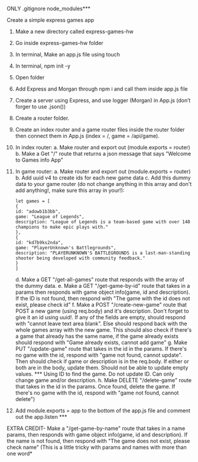 ONLY .gitignore node_modules\*\*\*

Create a simple express games app

1.  Make a new directory called express-games-hw
2.  Go inside express-games-hw folder
3.  In terminal, Make an app.js file using touch
4.  In terminal, npm init -y
5.  Open folder
6.  Add Express and Morgan through npm i and call them inside app.js file
7.  Create a server using Express, and use logger (Morgan) in App.js (don’t forger to use .json())
8.  Create a router folder.
9.  Create an index router and a game router files inside the router folder then connect them in App.js (index = /, game = /api/game).
10. In index router:
    a. Make router and export out (module.exports = router)
    b. Make a Get "/" route that returns a json message that says "Welcome to Games info App"
11. In game router:
    a. Make router and export out (module.exports = router)
    b. Add uuid v4 to create ids for each new game data
    c. Add this dummy data to your game router (do not change anything in this array and don't add anything!, make sure this array in your!):

        let games = [
        {
        id: "adowb1b3bb",
        game: "League of Legends",
        description: "League of Legends is a team-based game with over 140 champions to make epic plays with."
        },
        {
        id: "kd7b9ks2nda",
        game: "PlayerUnknown's Battlegrounds",
        description: "PLAYERUNKNOWN'S BATTLEGROUNDS is a last-man-standing shooter being developed with community feedback."
        }
        ]

    d. Make a GET "/get-all-games" route that responds with the array of the dummy data.
    e. Make a GET "/get-game-by-id" route that takes in a params then responds with game object info(game, id and description). If the ID is not found, then respond with "The game with the id does not exist, please check id"
    f. Make a POST "/create-new-game" route that POST a new game (using req.body) and it's description. Don't forget to give it an id using uuid!. If any of the fields are empty, should respond with "cannot leave text area blank". Else should respond back with the whole games array with the new game. This should also check if there's a game that already has the same name, if the game already exists should respond with "Game already exists, cannot add game"
    g. Make PUT "/update-game" route that takes in the id in the params. If there's no game with the id, respond with "game not found, cannot update". Then should check if game or description is in the req.body. If either or both are in the body, update them. Should not be able to update empty values. \*\*\* Using ID to find the game. Do not update ID. Can only change game and/or description.
    h. Make DELETE "/delete-game" route that takes in the id in the params. Once found, delete the game. If there's no game with the id, respond with "game not found, cannot delete")

12. Add module.exports = app to the bottom of the app.js file and comment out the app.listen \*\*\*

EXTRA CREDIT- Make a "/get-game-by-name" route that takes in a name params, then responds with game object info(game, id and description). If the name is not found, then respond with "The game does not exist, please check name" (This is a little tricky with params and names with more than one word\*
